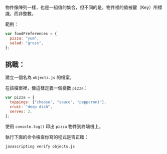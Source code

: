 物件像陣列一樣，也是一組值的集合，但不同的是，物件裡的值被鍵（Key）所標識，而非整數。

範例：

```js
var foodPreferences = {
  pizza: "yum",
  salad: "gross",
};
```

## 挑戰：

建立一個名為 `objects.js` 的檔案。

在該檔案裡，像這樣定義一個變數 `pizza`：

```js
var pizza = {
  toppings: ["cheese", "sauce", "pepperoni"],
  crust: "deep dish",
  serves: 2,
};
```

使用 `console.log()` 印出 `pizza` 物件到終端機上。

執行下面的命令檢查你寫的程式是否正確：

```bash
javascripting verify objects.js
```
